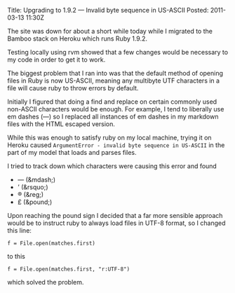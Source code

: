 Title: Upgrading to 1.9.2 &mdash; Invalid byte sequence in US-ASCII
Posted: 2011-03-13 11:30Z

The site was down for about a short while today while I migrated to the Bamboo stack on Heroku which runs Ruby 1.9.2.

Testing locally using rvm showed that a few changes would be necessary to my code in order to get it to work.

The biggest problem that I ran into was that the default method of opening files in Ruby is now US-ASCII, meaning any multibyte UTF characters in a file will cause ruby to throw errors by default.

Initially I figured that doing a find and replace on certain commonly used non-ASCII characters would be enough. For example, I tend to liberally use em dashes (&mdash;) so I replaced all instances of em dashes in my markdown files with the HTML escaped version.

While this was enough to satisfy ruby on my local machine, trying it on Heroku caused `ArgumentError - invalid byte sequence in US-ASCII` in the part of my model that loads and parses files.

I tried to track down which characters were causing this error and found

 * &mdash; (&amp;mdash;)
 * &rsquo; (&amp;rsquo;)
 * &reg; (&amp;reg;)
 * &pound; (&amp;pound;)

Upon reaching the pound sign I decided that a far more sensible approach would be to instruct ruby to always load files in UTF-8 format, so I changed this line:

    f = File.open(matches.first)

to this

    f = File.open(matches.first, "r:UTF-8")

which solved the problem.